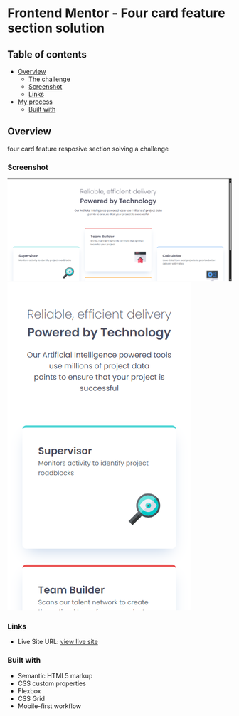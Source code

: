 # Frontend Mentor - Four card feature section solution

## Table of contents

- [Overview](#overview)
  - [The challenge](#the-challenge)
  - [Screenshot](#screenshot)
  - [Links](#links)
- [My process](#my-process)
  - [Built with](#built-with)

## Overview

four card feature resposive section solving a challenge

### Screenshot

![](./images/Screenshot1.png)
![](./images/Screenshot2.png)

### Links

- Live Site URL: [view live site](https://maryam-hytham.github.io/four-card-feature-section/)

### Built with

- Semantic HTML5 markup
- CSS custom properties
- Flexbox
- CSS Grid
- Mobile-first workflow
